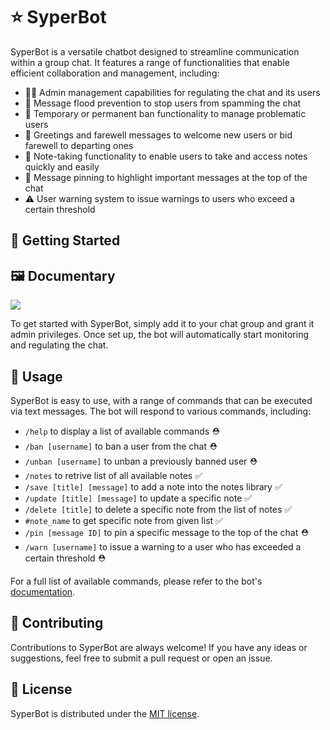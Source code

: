 # :star: SyperBot

SyperBot is a versatile chatbot designed to streamline communication within a group chat. It features a range of functionalities that enable efficient collaboration and management, including:

- 👮‍♂️ Admin management capabilities for regulating the chat and its users
- 🚫 Message flood prevention to stop users from spamming the chat
- 🚪 Temporary or permanent ban functionality to manage problematic users
- 👋 Greetings and farewell messages to welcome new users or bid farewell to departing ones
- 📝 Note-taking functionality to enable users to take and access notes quickly and easily
- 📌 Message pinning to highlight important messages at the top of the chat
- ⚠️ User warning system to issue warnings to users who exceed a certain threshold

## 🚀 Getting Started

## :framed_picture: Documentary
<img src="https://user-images.githubusercontent.com/112304655/234028995-ee13c610-1e27-4c0e-a9a9-a7770e274bbb.png"/>

To get started with SyperBot, simply add it to your chat group and grant it admin privileges. Once set up, the bot will automatically start monitoring and regulating the chat.

## 💬 Usage

SyperBot is easy to use, with a range of commands that can be executed via text messages. The bot will respond to various commands, including:

- `/help` to display a list of available commands :rescue_worker_helmet:
- `/ban [username]` to ban a user from the chat :rescue_worker_helmet:
- `/unban [username]` to unban a previously banned user :rescue_worker_helmet:
- `/notes` to retrive list of all available notes :white_check_mark:
- `/save [title] [message]` to add a note into the notes library :white_check_mark:
- `/update [title] [message]` to update a specific note :white_check_mark:
- `/delete [title]` to delete a specific note from the list of notes :white_check_mark:
- `#note_name` to get specific note from given list :white_check_mark:
- `/pin [message ID]` to pin a specific message to the top of the chat :rescue_worker_helmet:
- `/warn [username]` to issue a warning to a user who has exceeded a certain threshold :rescue_worker_helmet:

For a full list of available commands, please refer to the bot's <a href="https://syperbotdoc-sayshark75.vercel.app/">documentation</a>.


## 🤝 Contributing

Contributions to SyperBot are always welcome! If you have any ideas or suggestions, feel free to submit a pull request or open an issue.

## 📄 License

SyperBot is distributed under the [MIT license](https://github.com/your_username/syperbot/blob/main/LICENSE).

